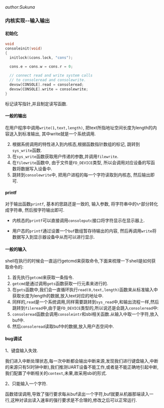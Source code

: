 *author:Sukuna*

### 内核实现--输入输出

#### 初始化

```C
void
consoleinit(void)
{
  initlock(&cons.lock, "cons");

  cons.e = cons.w = cons.r = 0;
  
  // connect read and write system calls
  // to consoleread and consolewrite.
  devsw[CONSOLE].read = consoleread;
  devsw[CONSOLE].write = consolewrite;
}
```

标记读写指针,并且制定读写函数.

#### 一般的输出

在用户程序中调用`write(1,text,length)`, 把text所指地址空间长度为length的内容送入到标准输出, 其中write就是一个系统调用.

2. 根据系统调用的特性进入到内核态,根据函数指针数组的标记, 跳转到`sys_write`函数.
2. 在`sys_write`函数获取用户传递的参数,并调用`filewrite`.
3. 在`filewrite`函数中, 由于文件是`FD_DEVICE`类型, 所以会调用对应设备的写函数将数据写入设备中.
4. 跳转到`consolewrite`中, 把用户进程的每一个字符读取到内核态, 然后输出即可.

#### printf

对于输出函数`printf`, 基本的思路还是一致的, 输入参数, 将字符串中的`%*`部分转化成字符串, 然后按字符输出即可.

- 内核态的`printf`可以直接调用`consoleputc`接口将字符显示在显示器上.

- 用户态的`printf`通过设置一个`buf`数组暂存待输出的内容, 然后再调用`write`将数据写入到显示器设备中从而可以进行显示.

#### 一般的输入

shell在执行的时候会一直运行getcmd来获取命令,下面来梳理一下shell是如何获取命令的:

1. 首先执行`getcmd`来获取一条指令.
2. `getcmd`是通过调用`gets`函数获取一行元素来进行的.
3. 在`gets`函数中,我们会一直循环执行`read(0,text,length)`函数来从标准输入中获取长度为length的数据,放入text对应的地址中.
4. 同样的,`read`是一个系统调用,同样需要跳转到`sys_read`中,和输出流程一样,然后跳转到`fileread`中,由于是`FD_DEVICE`类型的,所以说还是会跳入`consoleread`中:
5. `consoleread`函数会调用`consoleintr`和sbi相关函数.从输入中取一个字符,放入buf中.
6. 然后`consoleread`读取buf中的数据,放入用户态空间中.

#### bug调试

1、键盘输入失效.

我们进入中断处理状态,每一次中断都会输出中断来源,发现我们进行键盘输入,中断的来源只有5(时钟中断),我们推测UART设备不能工作,或者是不能正确地引起中断,我们配置了中断相关的`context`,未果,故采用sbi的形式.

2、只能输入一个字符.

函数错误调用,导致了强行要求每从buf读出一个字符,buf就要从机器那端读入一行,这种对读出读入速率的强行要求是不合理的,修改之后可以正常运行.